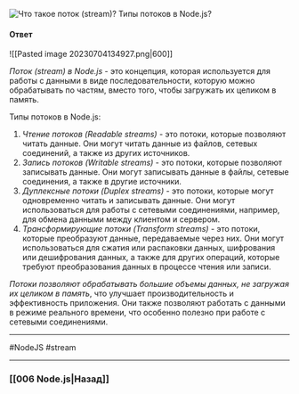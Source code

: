 ![Что такое поток (stream)? Типы потоков в Node.js?](https://youtu.be/b-jHHEBj7KM?t=516)

#### Ответ

![[Pasted image 20230704134927.png|600]]

*Поток (stream) в Node.js* - это концепция, которая используется для работы с данными в виде последовательности, которую можно обрабатывать по частям, вместо того, чтобы загружать их целиком в память.

Типы потоков в Node.js:

1. *Чтение потоков (Readable streams)* - это потоки, которые позволяют читать данные. Они могут читать данные из файлов, сетевых соединений, а также из других источников.
2. *Запись потоков (Writable streams)* - это потоки, которые позволяют записывать данные. Они могут записывать данные в файлы, сетевые соединения, а также в другие источники.
3. *Дуплексные потоки (Duplex streams)* - это потоки, которые могут одновременно читать и записывать данные. Они могут использоваться для работы с сетевыми соединениями, например, для обмена данными между клиентом и сервером.
4. *Трансформирующие потоки (Transform streams)* - это потоки, которые преобразуют данные, передаваемые через них. Они могут использоваться для сжатия или распаковки данных, шифрования или дешифрования данных, а также для других операций, которые требуют преобразования данных в процессе чтения или записи.

*Потоки позволяют обрабатывать большие объемы данных, не загружая их целиком в память*, что улучшает производительность и эффективность приложения. Они также позволяют работать с данными в режиме реального времени, что особенно полезно при работе с сетевыми соединениями.

___
#NodeJS #stream 

___

### [[006 Node.js|Назад]]
